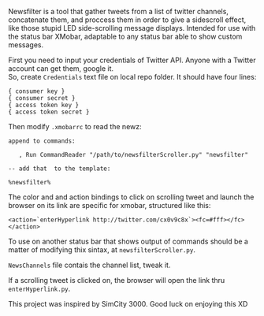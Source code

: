  Newsfilter is a tool that gather tweets from a list of twitter channels, concatenate them, and proccess them in order to
 give a sidescroll effect, like those stupid LED side-scrolling message displays.
 Intended for use with the status bar XMobar, adaptable to any status bar able to show custom messages.
 


First you need to input your credentials of Twitter API. Anyone with a Twitter account can get them, google it.<br>
So, create `Credentials` text file on local repo folder. It should have four lines:

```
{ consumer key }
{ consumer secret }
{ access token key }
{ access token secret }

```


Then modify `.xmobarrc` to read the newz: 

```
append to commands:

   , Run CommandReader "/path/to/newsfilterScroller.py" "newsfilter" 

-- add that  to the template:

%newsfilter%

```

The color and and action bindings to click on scrolling tweet and launch the browser on its link are specific for xmobar, structured like this:
```
<action=`enterHyperlink http://twitter.com/cx0v9c8x`><fc=#fff></fc></action>
```

To use on another status bar that shows output of commands should be a matter of modifying thix sintax, at `newsfilterScroller.py`.

`NewsChannels` file contais the channel list, tweak it.

If a scrolling tweet is clicked on, the browser will open the link thru `enterHyperlink.py`. 

This project was inspired by SimCity 3000.
Good luck on enjoying this XD


